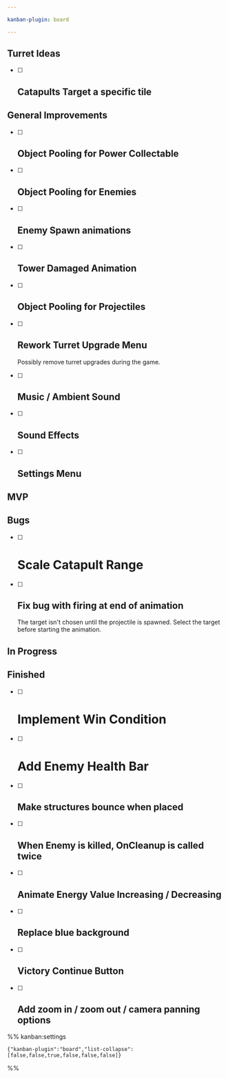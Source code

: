 ```yaml
---

kanban-plugin: board

---
```


## Turret Ideas

- [ ] ## Catapults Target a specific tile


## General Improvements

- [ ] ## Object Pooling for Power Collectable
- [ ] ## Object Pooling for Enemies
- [ ] ## Enemy Spawn animations
- [ ] ## Tower Damaged Animation
- [ ] ## Object Pooling for Projectiles
- [ ] ## Rework Turret Upgrade Menu 
	
	Possibly remove turret upgrades during the game.
- [ ] ## Music / Ambient Sound
- [ ] ## Sound Effects
- [ ] ## Settings Menu


## MVP



## Bugs

- [ ] # Scale Catapult Range
- [ ] ## Fix bug with firing at end of animation
	
	The target isn't chosen until the projectile is spawned. Select the target before starting the animation.


## In Progress



## Finished

- [ ] # Implement Win Condition
- [ ] # Add Enemy Health Bar
- [ ] ## Make structures bounce when placed
- [ ] ## When Enemy is killed, OnCleanup is called twice
- [ ] ## Animate Energy Value Increasing / Decreasing
- [ ] ## Replace blue background
- [ ] ## Victory Continue Button
- [ ] ## Add zoom in / zoom out / camera panning options




%% kanban:settings
```
{"kanban-plugin":"board","list-collapse":[false,false,true,false,false,false]}
```
%%